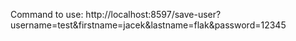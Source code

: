 Command to use:
http://localhost:8597/save-user?username=test&firstname=jacek&lastname=flak&password=12345